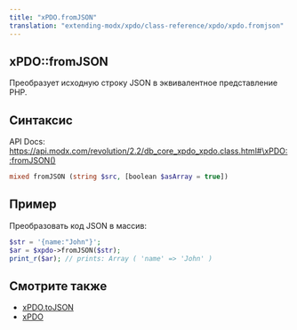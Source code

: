 ```yaml
---
title: "xPDO.fromJSON"
translation: "extending-modx/xpdo/class-reference/xpdo/xpdo.fromjson"
---
```


## xPDO::fromJSON

Преобразует исходную строку JSON в эквивалентное представление PHP.

## Синтаксис

API Docs: <https://api.modx.com/revolution/2.2/db_core_xpdo_xpdo.class.html#\xPDO::fromJSON()>

```php
mixed fromJSON (string $src, [boolean $asArray = true])
```

## Пример

Преобразовать код JSON в массив:

```php
$str = '{name:"John"}';
$ar = $xpdo->fromJSON($str);
print_r($ar); // prints: Array ( 'name' => 'John' )
```

## Смотрите также

-   [xPDO.toJSON](extending-modx/xpdo/class-reference/xpdo/xpdo.tojson "xPDO.toJSON")
-   [xPDO](extending-modx/xpdo "xPDO")
